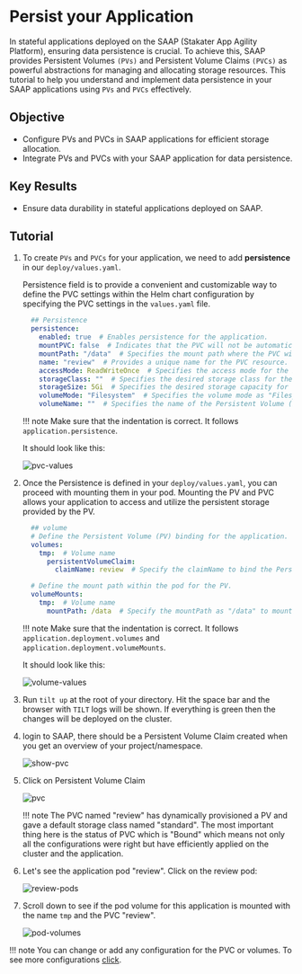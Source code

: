 # Persist your Application

In stateful applications deployed on the SAAP (Stakater App Agility Platform), ensuring data persistence is crucial. To achieve this, SAAP provides Persistent Volumes `(PVs)` and Persistent Volume Claims `(PVCs)` as powerful abstractions for managing and allocating storage resources. This tutorial to help you understand and implement data persistence in your SAAP applications using `PVs` and `PVCs` effectively.

## Objective

- Configure PVs and PVCs in SAAP applications for efficient storage allocation.
- Integrate PVs and PVCs with your SAAP application for data persistence.

## Key Results

- Ensure data durability in stateful applications deployed on SAAP.

## Tutorial

1. To create `PVs` and `PVCs` for your application, we need to add **persistence** in our `deploy/values.yaml`.

    Persistence field is to provide a convenient and customizable way to define the PVC settings within the Helm chart configuration by specifying the PVC settings in the `values.yaml` file.

    ```yaml
      ## Persistence
      persistence:
        enabled: true  # Enables persistence for the application.
        mountPVC: false  # Indicates that the PVC will not be automatically mounted to a pod.
        mountPath: "/data"  # Specifies the mount path where the PVC will be mounted within the pod.
        name: "review"  # Provides a unique name for the PVC resource.
        accessMode: ReadWriteOnce  # Specifies the access mode for the PVC (read-write by a single node).
        storageClass: ""  # Specifies the desired storage class for the PVC. (Here, using the default storage class.)
        storageSize: 5Gi  # Specifies the desired storage capacity for  the PVC (Here, 5 Gigabytes).
        volumeMode: "Filesystem"  # Specifies the volume mode as "Filesystem". (You can choose other volumeModes according to your application requirements)
        volumeName: ""  # Specifies the name of the Persistent Volume (PV) to be used by the PVC. This field is usually left empty, as PVs are dynamically provisioned and associated with PVCs by the cluster.
    ```

    !!! note
        Make sure that the indentation is correct. It follows `application.persistence`.

    It should look like this:

    ![pvc-values](images/pvc-values.png)

1. Once the Persistence is defined in your `deploy/values.yaml`, you can proceed with mounting them in your pod. Mounting the PV and PVC allows your application to access and utilize the persistent storage provided by the PV.

    ```yaml
      ## volume
      # Define the Persistent Volume (PV) binding for the application.
      volumes:
        tmp:  # Volume name
          persistentVolumeClaim:
            claimName: review  # Specify the claimName to bind the Persistent Volume Claim (PVC) with the name "review" to this volume tmp.

      # Define the mount path within the pod for the PV.
      volumeMounts:
        tmp:  # Volume name
          mountPath: /data  # Specify the mountPath as "/data" to mount the Persistent Volume (PV) referenced by the volume named "tmp" to this path within the pod.
    ```

    !!! note
        Make sure that the indentation is correct. It follows `application.deployment.volumes` and `application.deployment.volumeMounts`.

    It should look like this:

    ![volume-values](images/volume-values.png)

1. Run `tilt up` at the root of your directory. Hit the space bar and the browser with `TILT` logs will be shown. If everything is green then the changes will be deployed on the cluster.

1. login to SAAP, there should be a Persistent Volume Claim created when you get an overview of your project/namespace.

    ![show-pvc](images/show-pvc.png)

1. Click on Persistent Volume Claim

    ![pvc](images/pvc.png)

    !!! note
        The PVC named "review" has dynamically provisioned a PV and gave a default storage class named "standard". The most important thing here is the status of PVC which is "Bound" which means not only all the configurations were right but have efficiently applied on the cluster and the application.

1. Let's see the application pod "review". Click on the review pod:

    ![review-pods](images/pods.png)

1. Scroll down to see if the pod volume for this application is mounted with the name `tmp` and the PVC "review".

    ![pod-volumes](images/pod-volumes.png)

!!! note
    You can change or add any configuration for the PVC or volumes. To see more configurations [click](https://github.com/stakater/application.git).
